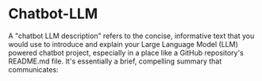 # Chatbot-LLM
A "chatbot LLM description" refers to the concise, informative text that you would use to introduce and explain your Large Language Model (LLM) powered chatbot project, especially in a place like a GitHub repository's README.md file.  It's essentially a brief, compelling summary that communicates: 
